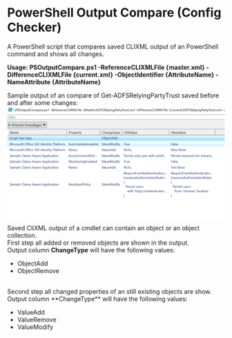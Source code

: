 # PowerShell Output Compare (Config Checker)
A PowerShell script that compares saved CLIXML output of an PowerShell command and shows all changes.

<b>Usage: PSOutputCompare.ps1 -ReferenceCLIXMLFile {master.xml} -DifferenceCLIXMLFile {current.xml} -ObjectIdentifier {AttributeName} -NameAttribute {AttributeName}</b><br/>

Sample output of an compare of Get-ADFSRelyingPartyTrust saved before and after some changes:<br/>
![GitHub Logo](./PSOutputCompare.png)

Saved CliXML output of a cmdlet can contain an object or an object collection.<br/>
First step all added or removed objects are shown in the output.<br/>
Output column **ChangeType** will have the following values:<br/>

* ObjectAdd
* ObjectRemove
<br/>
Second step all changed properties of an still existing objects are show.<br/>
Output column **ChangeType** will have the following values:<br/>

* ValueAdd
* ValueRemove
* ValueModify


